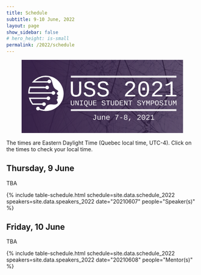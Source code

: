 ```yaml
---
title: Schedule
subtitle: 9-10 June, 2022
layout: page
show_sidebar: false
# hero_height: is-small
permalink: /2022/schedule
---
```


<section class="hero is-primary">
  <div class="hero-body">
    <figure class="image is-5by2">
      <img src="/assets/img/USS2021/banner-1-v1.png" alt="{{'USS21'}}">
    </figure>
  </div>
</section>


The times are Eastern Daylight Time (Quebec local time, UTC-4). Click on the times to check your local time.

## Thursday, 9 June

TBA

{% include table-schedule.html schedule=site.data.schedule_2022 speakers=site.data.speakers_2022 date="20210607" people="Speaker(s)" %}

## Friday, 10 June

TBA

{% include table-schedule.html schedule=site.data.schedule_2022 speakers=site.data.speakers_2022 date="20210608" people="Mentor(s)" %}
